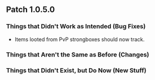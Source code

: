 ## Patch 1.0.5.0
### Things that Didn't Work as Intended (Bug Fixes)
- Items looted from PvP strongboxes should now track.

### Things that Aren't the Same as Before (Changes)

### Things that Didn't Exist, but Do Now (New Stuff)